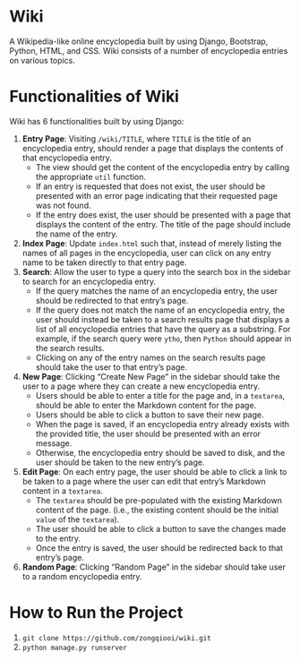 # Wiki
A Wikipedia-like online encyclopedia built by using Django, Bootstrap, Python, HTML, and CSS. Wiki consists of a number of encyclopedia entries on various topics.

# Functionalities of Wiki 
Wiki has 6 functionalities built by using Django:
1) **Entry Page**: Visiting ```/wiki/TITLE```, where ```TITLE``` is the title of an encyclopedia entry, should render a page that displays the contents of that encyclopedia entry.
    * The view should get the content of the encyclopedia entry by calling the appropriate ```util``` function.
    * If an entry is requested that does not exist, the user should be presented with an error page indicating that their requested page was not found.
    * If the entry does exist, the user should be presented with a page that displays the content of the entry. The title of the page should include the name of the entry.
2) **Index Page**: Update ```index.html``` such that, instead of merely listing the names of all pages in the encyclopedia, user can click on any entry name to be taken directly to that entry page. 
3) **Search**: Allow the user to type a query into the search box in the sidebar to search for an encyclopedia entry.
    * If the query matches the name of an encyclopedia entry, the user should be redirected to that entry’s page.
    * If the query does not match the name of an encyclopedia entry, the user should instead be taken to a search results page that displays a list of all encyclopedia entries that have the query as a substring. For example, if the search query were ```ytho```, then ```Python``` should appear in the search results.
    * Clicking on any of the entry names on the search results page should take the user to that entry’s page.
4) **New Page**: Clicking “Create New Page” in the sidebar should take the user to a page where they can create a new encyclopedia entry.
    * Users should be able to enter a title for the page and, in a ```textarea```, should be able to enter the Markdown content for the page.
    * Users should be able to click a button to save their new page.
    * When the page is saved, if an encyclopedia entry already exists with the provided title, the user should be presented with an error message.
    * Otherwise, the encyclopedia entry should be saved to disk, and the user should be taken to the new entry’s page.
5) **Edit Page**: On each entry page, the user should be able to click a link to be taken to a page where the user can edit that entry’s Markdown content in a ```textarea```.
    * The ```textarea``` should be pre-populated with the existing Markdown content of the page. (i.e., the existing content should be the initial ```value``` of the ```textarea```).
    * The user should be able to click a button to save the changes made to the entry.
    * Once the entry is saved, the user should be redirected back to that entry’s page.
6) **Random Page**: Clicking “Random Page” in the sidebar should take user to a random encyclopedia entry.

# How to Run the Project
1) ```git clone https://github.com/zongqiooi/wiki.git```
2) ```python manage.py runserver```


